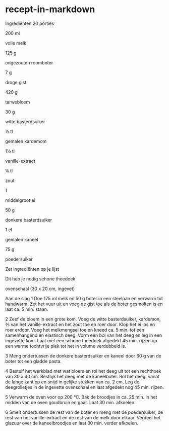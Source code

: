 # recept-in-markdown
Ingrediënten
20 porties


200 ml

volle melk


125 g

ongezouten roomboter


7 g

droge gist


420 g

tarwebloem


30 g

witte basterdsuiker


½ tl

gemalen kardemom


1½ tl

vanille-extract


¼ tl

zout


1

middelgroot ei


50 g

donkere basterdsuiker


1 el

gemalen kaneel


75 g

poedersuiker


Zet ingrediënten op je lijst

Dit heb je nodig
schone theedoek

ovenschaal (30 x 20 cm, ingevet)

Aan de slag
1
Doe 175 ml melk en 50 g boter in een steelpan en verwarm tot handwarm. Zet het vuur uit en voeg de gist toe als de boter gesmolten is en laat ca. 5 min. staan.

2
Zeef de bloem in een grote kom. Voeg de witte basterdsuiker, kardemon, ⅔ van het vanille-extract en het zout toe en roer door. Klop het ei los en roer erdoor. Voeg het melkmengsel toe en kneed ca. 5 min. tot een samenhangend en elastisch deeg. Vorm een bol van het deeg en leg in een ingevette kom. Laat met een schone theedoek afgedekt 45 min. rijzen op een warme tochtvrije plek tot het in volume verdubbeld is.

3
Meng ondertussen de donkere basterdsuiker en kaneel door 60 g van de boter tot een gladde pasta.

4
Bestuif het werkblad met wat bloem en rol het deeg uit tot een rechthoek van 30 x 40 cm. Bestrijk het deeg met de kaneelboter. Rol het deeg, vanaf de lange kant op en snijd in gelijke stukken van ca. 2 cm. Leg de deegrolletjes in de ingevette ovenschaal en laat afgedekt nog 45 min. rijzen.

5
Verwarm de oven voor op 200 °C. Bak de broodjes in ca. 25 min. in het midden van de oven goudbruin en gaar. Laat 30 min. afkoelen.

6
Smelt ondertussen de rest van de boter en meng met de poedersuiker, de rest van het vanille-extract en de rest van de melk door elkaar. Verdeel het glazuur over de kaneelbroodjes en laat 30 min. verder afkoelen.
